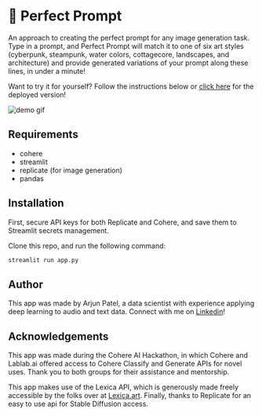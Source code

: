 # :art: Perfect Prompt

An approach to creating the perfect prompt for any image generation task. Type in a prompt, and
Perfect Prompt will match it to one of six art styles (cyberpunk, steampunk, water colors, cottagecore, landscapes,
and architecture) and provide generated variations of your prompt along these lines, in
under a minute!

Want to try it for yourself? Follow the instructions 
below or [click here](https://arjunpatel7-perfect-prompt-app-mckes9.streamlitapp.com/
) for the deployed version!

![demo gif](https://github.com/arjunpatel7/perfect-prompt/blob/main/perfect_prompt_shorter.gif)


## Requirements
* cohere
* streamlit
* replicate (for image generation)
* pandas

## Installation
First, secure API keys for both Replicate and Cohere,
and save them to Streamlit secrets management.

Clone this repo, and run the following command:
```bash
streamlit run app.py
```

## Author
This app was made by Arjun Patel, a data scientist with experience
applying deep learning to audio and text data. 
Connect with me on [Linkedin](https://www.linkedin.com/in/arjunkirtipatel/)!

## Acknowledgements
This app was made during the Cohere AI Hackathon, in which
Cohere and Lablab.ai offered access to Cohere Classify and Generate
APIs for novel uses. Thank you to both groups for their assistance and mentorship.

This app makes use of the Lexica API, which is generously made freely accessible
by the folks over at [Lexica.art](https://lexica.art). Finally, thanks to Replicate for an easy to use api for Stable Diffusion access.


